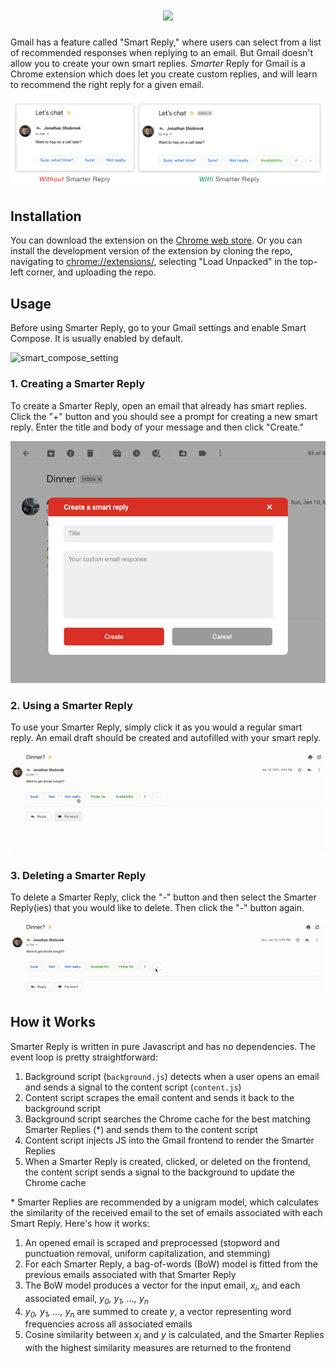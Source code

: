 <h1 align="center">
  <img width="45%" src="./assets/logo.png" />
  <br />
</h1>

Gmail has a feature called "Smart Reply," where users can select from a list of recommended responses when replying to an email. But Gmail doesn't allow you to create your own smart replies. _Smarter_ Reply for Gmail is a Chrome extension which does let you create custom replies, and will learn to recommend the right reply for a given email.

<img src="assets/demo.png" />

## Installation

You can download the extension on the [Chrome web store](). Or you can install the development version of the extension by cloning the repo, navigating to [chrome://extensions/](chrome://extensions/), selecting "Load Unpacked" in the top-left corner, and uploading the repo.

## Usage

Before using Smarter Reply, go to your Gmail settings and enable Smart Compose. It is usually enabled by default.

<img width="589" alt="smart_compose_setting" src="https://user-images.githubusercontent.com/33335169/105696259-121d0680-5ed1-11eb-8a94-cd62e083c3f6.png">

### 1. Creating a Smarter Reply

To create a Smarter Reply, open an email that already has smart replies. Click the "+" button and you should see a prompt for creating a new smart reply. Enter the title and body of your message and then click "Create."

<img src="assets/create_smarter_reply.png" />

### 2. Using a Smarter Reply

To use your Smarter Reply, simply click it as you would a regular smart reply. An email draft should be created and autofilled with your smart reply.

![use_smarter_reply](assets/use_smarter_reply.gif)

### 3. Deleting a Smarter Reply

To delete a Smarter Reply, click the "-" button and then select the Smarter Reply(ies) that you would like to delete. Then click the "-" button again.

![delete_smarter_reply](assets/delete_smarter_reply.gif)

## How it Works

Smarter Reply is written in pure Javascript and has no dependencies. The event loop is pretty straightforward:

1. Background script (`background.js`) detects when a user opens an email and sends a signal to the content script (`content.js`)
2. Content script scrapes the email content and sends it back to the background script
3. Background script searches the Chrome cache for the best matching Smarter Replies (\*) and sends them to the content script
4. Content script injects JS into the Gmail frontend to render the Smarter Replies
5. When a Smarter Reply is created, clicked, or deleted on the frontend, the content script sends a signal to the background to update the Chrome cache

\* Smarter Replies are recommended by a unigram model, which calculates the similarity of the received email to the set of emails associated with each Smart Reply. Here's how it works:

1. An opened email is scraped and preprocessed (stopword and punctuation removal, uniform capitalization, and stemming)
2. For each Smarter Reply, a bag-of-words (BoW) model is fitted from the previous emails associated with that Smarter Reply
3. The BoW model produces a vector for the input email, _x<sub>i</sub>_, and each associated email, _y<sub>0</sub>, y<sub>1</sub>, ..., y<sub>n</sub>_
4. _y<sub>0</sub>, y<sub>1</sub>, ..., y<sub>n</sub>_ are summed to create _y_, a vector representing word frequencies across all associated emails
5. Cosine similarity between _x<sub>i</sub>_ and _y_ is calculated, and the Smarter Replies with the highest similarity measures are returned to the frontend
